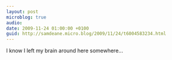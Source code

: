 ```yaml
---
layout: post
microblog: true
audio: 
date: 2009-11-24 01:00:00 +0100
guid: http://samdeane.micro.blog/2009/11/24/t6004583234.html
---
```

I know I left my brain around here somewhere...
